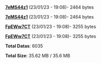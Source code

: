 [**7eMS44z1**](/data/7eMS44z1.txt) (23/01/23 - 19:08)- 2464 bytes

[**7eMS44z1**](/data/7eMS44z1.txt) (23/01/23 - 19:08)- 2464 bytes

[**FpEWw7CT**](/data/FpEWw7CT.txt) (23/01/23 - 19:08)- 3255 bytes

[**FpEWw7CT**](/data/FpEWw7CT.txt) (23/01/23 - 19:08)- 3255 bytes

**Total Datas**: 6035

**Total Size**: 35.62 MB / 35.6 MB